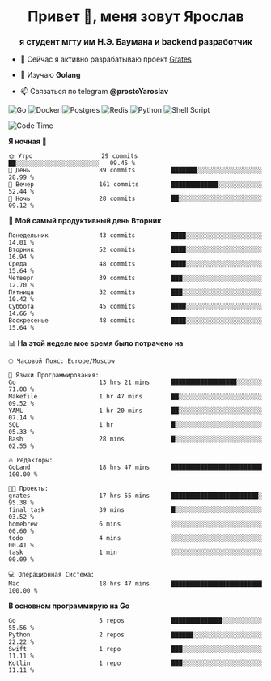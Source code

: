 <h1 align="center">Привет 👋, меня зовут Ярослав</h1>
<h3 align="center">я студент мгту им Н.Э. Баумана и 
backend разработчик</h3>

<!--[![Typing SVG](https://readme-typing-svg.herokuapp.com?color=%2336BCF7&lines=Computer+science+student)](https://git.io/typing-svg)
-->

<!--<p align="left"> <a href="https://github.com/ryo-ma/github-profile-trophy"><img src="https://github-profile-trophy.vercel.app/?username=passwordhash" alt="passwordhash" /></a> </p>-->

- 🔭 Сейчас я активно разрабатываю проект [Grates](https://github.com/passwordhash/grates)

- 🌱 Изучаю **Golang**

- 📫 Связаться по telegram **@prostoYaroslav**

![Go](https://img.shields.io/badge/go-%2300ADD8.svg?style=for-the-badge&logo=go&logoColor=white)
![Docker](https://img.shields.io/badge/docker-%230db7ed.svg?style=for-the-badge&logo=docker&logoColor=white)
![Postgres](https://img.shields.io/badge/postgres-%23316192.svg?style=for-the-badge&logo=postgresql&logoColor=white)
![Redis](https://img.shields.io/badge/redis-%23DD0031.svg?style=for-the-badge&logo=redis&logoColor=white)
![Python](https://img.shields.io/badge/python-3670A0?style=for-the-badge&logo=python&logoColor=ffdd54)
![Shell Script](https://img.shields.io/badge/shell_script-%23121011.svg?style=for-the-badge&logo=gnu-bash&logoColor=white)

<!--START_SECTION:waka-->
![Code Time](http://img.shields.io/badge/Code%20Time-44%20hrs%2016%20mins-blue)

**Я ночная 🦉** 

```text
🌞 Утро                   29 commits          ██░░░░░░░░░░░░░░░░░░░░░░░   09.45 % 
🌆 День                   89 commits          ███████░░░░░░░░░░░░░░░░░░   28.99 % 
🌃 Вечер                  161 commits         █████████████░░░░░░░░░░░░   52.44 % 
🌙 Ночь                   28 commits          ██░░░░░░░░░░░░░░░░░░░░░░░   09.12 % 
```
📅 **Мой самый продуктивный день Вторник** 

```text
Понедельник              43 commits          ████░░░░░░░░░░░░░░░░░░░░░   14.01 % 
Вторник                  52 commits          ████░░░░░░░░░░░░░░░░░░░░░   16.94 % 
Среда                    48 commits          ████░░░░░░░░░░░░░░░░░░░░░   15.64 % 
Четверг                  39 commits          ███░░░░░░░░░░░░░░░░░░░░░░   12.70 % 
Пятница                  32 commits          ███░░░░░░░░░░░░░░░░░░░░░░   10.42 % 
Суббота                  45 commits          ████░░░░░░░░░░░░░░░░░░░░░   14.66 % 
Воскресенье              48 commits          ████░░░░░░░░░░░░░░░░░░░░░   15.64 % 
```


📊 **На этой неделе мое время было потрачено на** 

```text
🕑︎ Часовой Пояс: Europe/Moscow

💬 Языки Программирования: 
Go                       13 hrs 21 mins      ██████████████████░░░░░░░   71.08 % 
Makefile                 1 hr 47 mins        ██░░░░░░░░░░░░░░░░░░░░░░░   09.52 % 
YAML                     1 hr 20 mins        ██░░░░░░░░░░░░░░░░░░░░░░░   07.14 % 
SQL                      1 hr                █░░░░░░░░░░░░░░░░░░░░░░░░   05.33 % 
Bash                     28 mins             █░░░░░░░░░░░░░░░░░░░░░░░░   02.55 % 

🔥 Редакторы: 
GoLand                   18 hrs 47 mins      █████████████████████████   100.00 % 

🐱‍💻 Проекты: 
grates                   17 hrs 55 mins      ████████████████████████░   95.38 % 
final_task               39 mins             █░░░░░░░░░░░░░░░░░░░░░░░░   03.52 % 
homebrew                 6 mins              ░░░░░░░░░░░░░░░░░░░░░░░░░   00.60 % 
todo                     4 mins              ░░░░░░░░░░░░░░░░░░░░░░░░░   00.41 % 
task                     1 min               ░░░░░░░░░░░░░░░░░░░░░░░░░   00.09 % 

💻 Операционная Система: 
Mac                      18 hrs 47 mins      █████████████████████████   100.00 % 
```

**В основном программирую на Go** 

```text
Go                       5 repos             ██████████████░░░░░░░░░░░   55.56 % 
Python                   2 repos             ██████░░░░░░░░░░░░░░░░░░░   22.22 % 
Swift                    1 repo              ███░░░░░░░░░░░░░░░░░░░░░░   11.11 % 
Kotlin                   1 repo              ███░░░░░░░░░░░░░░░░░░░░░░   11.11 % 
```




<!--END_SECTION:waka-->

<!--
<p><img align="center" src="https://github-readme-stats.vercel.app/api/top-langs?username=passwordhash&show_icons=true&locale=en&layout=compact" alt="passwordhash" /></p>

<p><img align="center" src="https://github-readme-streak-stats.herokuapp.com/?user=passwordhash&" alt="passwordhash" /></p>-->

